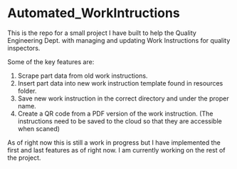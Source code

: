 # Automated_WorkIntructions
This is the repo for a small project I have built to help the Quality Engineering Dept. with managing and updating Work Instructions for quality inspectors.

Some of the key features are:
 1. Scrape part data from old work instructions.
 2. Insert part data into new work instruction template found in resources folder.
 3. Save new work instruction in the correct directory and under the proper name.
 4. Create a QR code from a PDF version of the work instruction. 
    (The instructions need to be saved to the cloud so that they are accessible when scaned)


As of right now this is still a work in progress but I have implemented the first and last features as of right now.
I am currently working on the rest of the project. 
  
